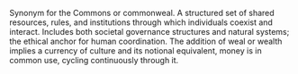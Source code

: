 Synonym for the Commons or commonweal. A structured set of shared resources, rules, and institutions through which individuals coexist and interact. Includes both societal governance structures and natural systems; the ethical anchor for human coordination. The addition of weal or wealth implies a currency of culture and its notional equivalent, money is in common use, cycling continuously through it.